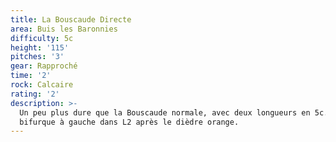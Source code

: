 ```yaml
---
title: La Bouscaude Directe
area: Buis les Baronnies
difficulty: 5c
height: '115'
pitches: '3'
gear: Rapproché
time: '2'
rock: Calcaire
rating: '2'
description: >-
  Un peu plus dure que la Bouscaude normale, avec deux longueurs en 5c. On
  bifurque à gauche dans L2 après le dièdre orange.
---
```


